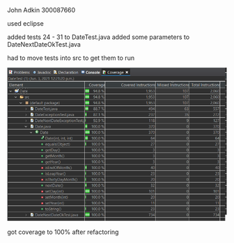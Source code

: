 John Adkin 300087660

used eclipse 

added tests 24 - 31 to DateTest.java
added some parameters to DateNextDateOkTest.java

had to move tests into src to get them to run

 ![coverage after refactoring](assets/coverageAfterRefactor.png)

got coverage to 100% after refactoring 


